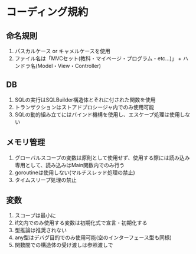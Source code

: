 # コーディング規約

## 命名規則

1. パスカルケース or キャメルケースを使用
2. ファイル名は「MVCセット(教科・マイページ・プログラム・etc...)」 + ハンドラ名(Model・View・Controller)


## DB
1. SQLの実行はSQLBuilder構造体とそれに付された関数を使用
2. トランザクションはストアドプロシージャ内でのみ使用可能
3. SQLの動的組み立てにはバインド機構を使用し、エスケープ処理は使用しない


## メモリ管理
1. グローバルスコープの変数は原則として使用せず、使用する際には読み込み専用として、読み込みはMain関数内でのみ行う
2. goroutineは使用しない(マルチスレッド処理の禁止)
3. タイムスリープ処理の禁止


## 変数
1. スコープは最小に
2. if文内でのみ使用する変数は初期化式で宣言・初期化する
3. 型推論は推奨されない
4. any型はデバグ目的でのみ使用可能(空のインターフェース型も同様)
5. 関数間での構造体の受け渡しは参照渡しで





